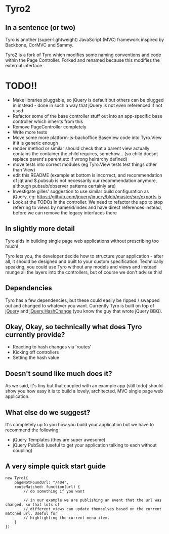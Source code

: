 Tyro2
======

In a sentence (or two)
----------------------

Tyro is another (super-lightweight) JavaScript (MVC) framework inspired by Backbone, CorMVC and Sammy.

Tyro2 is a fork of Tyro which modifies some naming conventions and code within the Page Controller. Forked and renamed because this modifies the external interface

TODO!!
======

* Make libraries pluggable, so jQuery is default but others can be plugged in instead - done in such a way that jQuery is not even referenced if not used
* Refactor some of the base controller stuff out into an app-specific base controller which inherits from this
* Remove PageController completely
* Write more tests
* Move some more platform-js-backoffice BaseView code into Tyro.View if it is generic enough
* render method or similar should check that a parent view actually contains the container the child requires, somehow... (so child doesnt replace parent's parent,etc if wrong heirarchy defined)
* move tests into correct modules (eg Tyro.View tests test things other than View)
* edit this README (example at bottom is incorrect, and recommendation of jqt and $.pubsub is not necessarily our recommendation anymore, although pubsub/observer patterns certainly are)
* Investigate gilles' suggestion to use similar build configuration as jQuery, eg: https://github.com/jquery/jquery/blob/master/src/exports.js
* Look at the TODOs in the controller. We need to refactor the app to stop referring to views by name/id/index and have direct references instead, before we can remove the legacy interfaces there


In slightly more detail
-----------------------

Tyro aids in building single page web applications without prescribing too much!

Tyro lets you, the developer decide how to structure your application - after all, it should be designed and built to your custom specification. Technically speaking, you could use Tyro without any models and views and instead munge all the layers into the controllers, but of course we don't advise this!

Dependencies
------------

Tyro has a few dependencies, but these could easily be ripped / swapped out and changed to whatever you want. Currently Tyro is built on top of [jQuery](http://www.jquery.com) and [jQuery.HashChange](http://benalman.com/projects/jquery-hashchange-plugin/)  (you know the guy that wrote jQuery BBQ).

Okay, Okay, so technically what does Tyro currently provide?
------------------------------------------------------------

- Reacting to hash changes via 'routes'
- Kicking off controllers
- Setting the hash value

Doesn't sound like much does it?
--------------------------------

As we said, it's tiny but that coupled with an example app (still todo) should show you how easy it is to build a lovely, architected, MVC single page web application.

What else do we suggest?
------------------------

It's completely up to you how you build your application but we have to recommend the following:

- jQuery Templates (they are super awesome)
- jQuery PubSub (useful to get your application talking to each without coupling)

A very simple quick start guide
-------------------------------

    new Tyro({
        pageNotFoundUrl: "/404",
        routeMatched: function(url) {
            // do something if you want
            
            // in our example we are publishing an event that the url was changed, so that lots of
            // different views can update themselves based on the current matched url. Useful for
            // highlighting the current menu item.
        }
    })